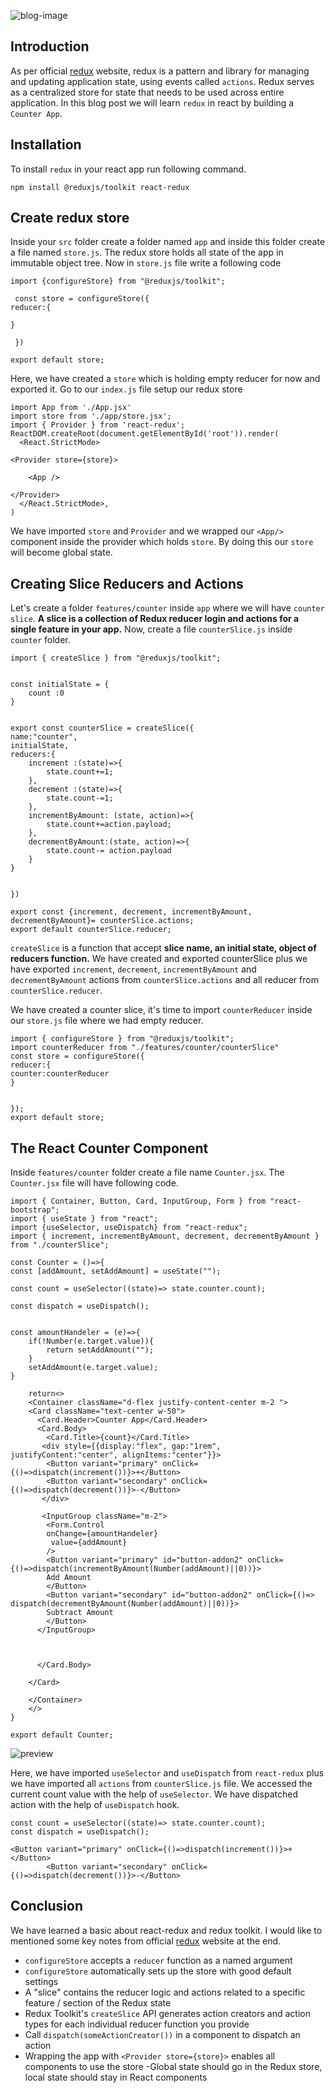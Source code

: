 ![blog-image](https://waftengine.org/public/blog/1B5EE4D5D773F8A-RR.jpg)

## Introduction
As per official [redux](https://redux-toolkit.js.org/) website, redux is a pattern and library for managing and updating application state, using events called `actions`. Redux serves as a centralized store for state that needs to be used across entire application.
In this blog post we will learn `redux` in react by building a `Counter App`.

## Installation
To install `redux` in your react app run following command.

```npm install @reduxjs/toolkit react-redux```

## Create redux store
Inside your `src` folder create a folder named `app` and inside this folder create a file named `store.js`. The redux store holds all state of the app in immutable object tree. Now in `store.js` file write a following code

```
import {configureStore} from "@reduxjs/toolkit";
 
 const store = configureStore({
reducer:{

}

 })

export default store;

```
Here, we  have created a `store` which is holding empty reducer for now and exported it.
Go to our `index.js` file setup our redux store

```
import App from './App.jsx'
import store from './app/store.jsx';
import { Provider } from 'react-redux';
ReactDOM.createRoot(document.getElementById('root')).render(
  <React.StrictMode>
    
<Provider store={store}>

    <App />

</Provider>
  </React.StrictMode>,
)

```
We have imported `store` and `Provider` and we wrapped our `<App/>` component inside the provider which holds `store`. By doing this our `store` will become global state.

## Creating Slice Reducers and Actions
Let's create a folder `features/counter` inside `app` where we will have `counter slice`. **A slice is a collection of Redux reducer login and actions for a single feature in your app.**
Now, create a file `counterSlice.js` inside `counter` folder.

```
import { createSlice } from "@reduxjs/toolkit";


const initialState = {
    count :0
}


export const counterSlice = createSlice({
name:"counter",
initialState,
reducers:{
    increment :(state)=>{
        state.count+=1;
    },
    decrement :(state)=>{
        state.count-=1;
    },
    incrementByAmount: (state, action)=>{
        state.count+=action.payload;
    }, 
    decrementByAmount:(state, action)=>{
        state.count-= action.payload
    }
}


})

export const {increment, decrement, incrementByAmount, decrementByAmount}= counterSlice.actions;
export default counterSlice.reducer;
```
`createSlice` is a function that accept **slice name, an initial state,  object of reducers function.** We have created and exported counterSlice plus we have exported `increment`, `decrement`, `incrementByAmount` and `decrementByAmount` actions from `counterSlice.actions` and all reducer from `counterSlice.reducer`.

We have created a counter slice, it's time to import `counterReducer` inside our `store.js` file where we had empty reducer.

```
import { configureStore } from "@reduxjs/toolkit";
import counterReducer from "./features/counter/counterSlice"
const store = configureStore({
reducer:{
counter:counterReducer
}


});
export default store;
```


## The React Counter Component
Inside `features/counter` folder create a file name `Counter.jsx`. The `Counter.jsx` file will have following code.

```
import { Container, Button, Card, InputGroup, Form } from "react-bootstrap";
import { useState } from "react";
import {useSelector, useDispatch} from "react-redux";
import { increment, incrementByAmount, decrement, decrementByAmount } from "./counterSlice";

const Counter = ()=>{
const [addAmount, setAddAmount] = useState("");

const count = useSelector((state)=> state.counter.count);

const dispatch = useDispatch();


const amountHandeler = (e)=>{
    if(!Number(e.target.value)){
        return setAddAmount("");
    }
    setAddAmount(e.target.value);
}

    return<>
    <Container className="d-flex justify-content-center m-2 ">
    <Card className="text-center w-50">
      <Card.Header>Counter App</Card.Header>
      <Card.Body>
        <Card.Title>{count}</Card.Title>
       <div style={{display:"flex", gap:"1rem", justifyContent:"center", alignItems:"center"}}>
        <Button variant="primary" onClick={()=>dispatch(increment())}>+</Button>
        <Button variant="secondary" onClick={()=>dispatch(decrement())}>-</Button>
       </div>

       <InputGroup className="m-2">
        <Form.Control
        onChange={amountHandeler}
         value={addAmount}
        />
        <Button variant="primary" id="button-addon2" onClick={()=>dispatch(incrementByAmount(Number(addAmount)||0))}>
        Add Amount
        </Button>
        <Button variant="secondary" id="button-addon2" onClick={()=> dispatch(decrementByAmount(Number(addAmount)||0))}>
        Subtract Amount
        </Button>
      </InputGroup>

    
    
      </Card.Body>
    
    </Card>

    </Container>
    </>
}

export default Counter;
```
![preview](https://images2.imgbox.com/20/63/Wyms0ZnG_o.png)

Here, we have imported `useSelector` and `useDispatch` from `react-redux` plus we have imported all `actions` from `counterSlice.js` file. We accessed the current count value with the help of `useSelector`. We have dispatched action with the help of `useDispatch` hook.

```
const count = useSelector((state)=> state.counter.count);
const dispatch = useDispatch();

<Button variant="primary" onClick={()=>dispatch(increment())}>+</Button>
        <Button variant="secondary" onClick={()=>dispatch(decrement())}>-</Button>

```

## Conclusion
We have learned a basic about react-redux and redux toolkit. I would like to mentioned some key notes from official [redux](https://redux-toolkit.js.org/) website  at the end.
- `configureStore` accepts a `reducer` function as a named argument
- `configureStore` automatically sets up the store with good default settings
- A "slice" contains the reducer logic and actions related to a specific feature / section of the Redux state
- Redux Toolkit's `createSlice` API generates action creators and action types for each individual reducer function you provide
- Call `dispatch(someActionCreator())` in a component to dispatch an action
- Wrapping the app with `<Provider store={store}>` enables all components to use the store
-Global state should go in the Redux store, local state should stay in React components